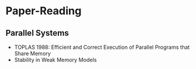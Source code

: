 # Paper-Reading

## Parallel Systems
- TOPLAS 1988: Efficient and Correct Execution of Parallel Programs that Share Memory
- Stability in Weak Memory Models